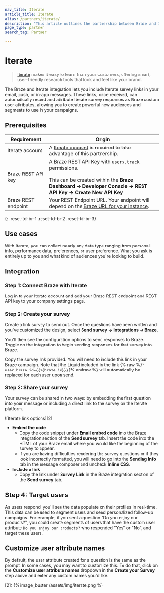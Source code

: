 ```yaml
---
nav_title: Iterate
article_title: Iterate
alias: /partners/iterate/
description: "This article outlines the partnership between Braze and Iterate, allowing you to enrich customer data by using surveys to add additional insights."
page_type: partner
search_tag: Partner

---
```


# Iterate

> [Iterate](https://iteratehq.com) makes it easy to learn from your customers, offering smart, user-friendly research tools that look and feel like your brand.

The Braze and Iterate integration lets you include Iterate survey links in your email, push, or in-app messages. These links, once received, can automatically record and attribute Iterate survey responses as Braze custom user attributes, allowing you to create powerful new audiences and segments to use in your campaigns. 

## Prerequisites

| Requirement | Origin |
|---|---|
|Iterate account | A [Iterate account](https://iteratehq.com) is required to take advantage of this partnership. |
| Braze REST API key | A Braze REST API Key with `users.track` permissions. <br><br> This can be created within the __Braze Dashboard -> Developer Console -> REST API Key -> Create New API Key__ |
| Braze REST endpoint  | Your REST Endpoint URL. Your endpoint will depend on the [Braze URL for your instance][6]. |
{: .reset-td-br-1 .reset-td-br-2 .reset-td-br-3}

## Use cases

With Iterate, you can collect nearly any data type ranging from personal info, performance data, preferences, or user preference. What you ask is entirely up to you and what kind of audiences you're looking to build.

## Integration

### Step 1: Connect Braze with Iterate

Log in to your Iterate account and add your Braze REST endpoint and REST API key to your company settings page.

### Step 2: Create your survey

Create a link survey to send out. Once the questions have been written and you've customized the design, select **Send survey -> Integrations -> Braze**.

You'll then see the configuration options to send responses to Braze.
Toggle on the integration to begin sending responses for that survey into Braze. 

Copy the survey link provided. You will need to include this link in your Braze campaign. Note that the Liquid included in the link {% raw %}`?user_braze_id={{${braze_id}}}`{% endraw %} will automatically be replaced for each user upon send.

### Step 3: Share your survey

Your survey can be shared in two ways: by embedding the first question into your message or including a direct link to the survey on the Iterate platform.

![Iterate link options][2]

- **Embed the code**
  - Copy the code snippet under **Email embed code** into the Braze integration section of the **Send survey** tab. Insert the code into the HTML of your Braze email where you would like the beginning of the survey to appear. 
  - If you are having difficulties rendering the survey questions or if they look incorrectly formatted, you will need to go into the **Sending Info** tab in the message composer and uncheck **Inline CSS**.
- **Include a link**
  - Copy the link under **Survey Link** in the Braze integration section of the **Send survey** tab. 

## Step 4: Target users

As users respond, you'll see the data populate on their profiles in real-time. This data can be used to segment users and send personalized follow-up campaigns. For example, if you sent a question "Do you enjoy our products?", you could create segments of users that have the custom user attribute `Do you enjoy our products?` who responded "Yes" or "No", and target these users.

## Customize user attribute names

By default, the user attribute created for a question is the same as the prompt. 
In some cases, you may want to customize this. To do that, click on the **Customize user attribute names** dropdown in the **Create your Survey** step above and enter any custom names you'd like.

[6]: {{site.baseurl}}/api/basics?redirected=true#endpoints
[2]: {% image_buster /assets/img/iterate.png %}